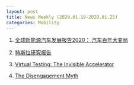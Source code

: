 ```yaml
---
layout: post
title: News Weekly (2020.01.19-2020.01.25) 
categories: Mobility
---
```


1. [全球新能源汽车发展报告2020： 汽车百年大变局](https://mp.weixin.qq.com/s/78vDeCHNhrFPLV_v5kP7Kg)

2. [特斯拉研究报告](https://mp.weixin.qq.com/s/TAoelqB-PTrvnbj8K4T5FA)

3. [Virtual Testing: The Invisible Accelerator](https://medium.com/aurora-blog/virtual-testing-the-invisible-accelerator-6f38f3af6089)

4. [The Disengagement Myth](https://medium.com/cruise/the-disengagement-myth-1b5cbdf8e239)